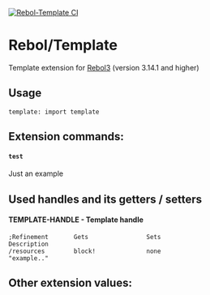 [![Rebol-Template CI](https://github.com/Oldes/Rebol-Template/actions/workflows/main.yml/badge.svg)](https://github.com/Oldes/Rebol-Template/actions/workflows/main.yml)

# Rebol/Template

Template extension for [Rebol3](https://github.com/Oldes/Rebol3) (version 3.14.1 and higher)

## Usage
```rebol
template: import template

```

## Extension commands:


#### `test`
Just an example


## Used handles and its getters / setters

#### __TEMPLATE-HANDLE__ - Template handle

```rebol
;Refinement       Gets                Sets                          Description
/resources        block!              none                          "example.."
```


## Other extension values:
```rebol
```
